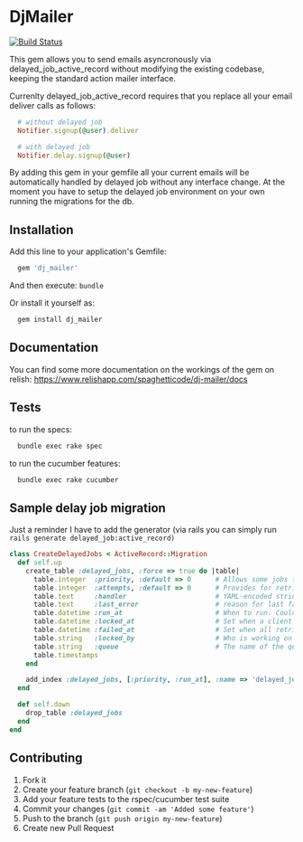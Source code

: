 # DjMailer

[![Build Status](https://secure.travis-ci.org/spaghetticode/dj_mailer.png)](http://travis-ci.org/spaghetticode/dj_mailer)

This gem allows you to send emails asyncronously via delayed_job_active_record
without modifying the existing codebase, keeping the standard action mailer
interface.

Currenlty delayed_job_active_record requires that you replace all your email
deliver calls as follows:

```ruby
  # without delayed job
  Notifier.signup(@user).deliver

  # with delayed job
  Notifier.delay.signup(@user)
```

By adding this gem in your gemfile all your current emails will be automatically
handled by delayed job without any interface change. At the moment you have
to setup the delayed job environment on your own running the migrations for the
db.


## Installation

Add this line to your application's Gemfile:
```ruby
  gem 'dj_mailer'
```
And then execute: `bundle`

Or install it yourself as:
```bash
  gem install dj_mailer
```


## Documentation

You can find some more documentation on the workings of the gem on relish:
https://www.relishapp.com/spaghetticode/dj-mailer/docs


## Tests

to run the specs:
```bash
  bundle exec rake spec
```
to run the cucumber features:
```bash
  bundle exec rake cucumber
```


## Sample delay job migration

Just a reminder I have to add the generator (via rails you can simply run `rails generate delayed_job:active_record)`

```ruby
class CreateDelayedJobs < ActiveRecord::Migration
  def self.up
    create_table :delayed_jobs, :force => true do |table|
      table.integer  :priority, :default => 0      # Allows some jobs to jump to the front of the queue
      table.integer  :attempts, :default => 0      # Provides for retries, but still fail eventually.
      table.text     :handler                      # YAML-encoded string of the object that will do work
      table.text     :last_error                   # reason for last failure (See Note below)
      table.datetime :run_at                       # When to run. Could be Time.zone.now for immediately, or sometime in the future.
      table.datetime :locked_at                    # Set when a client is working on this object
      table.datetime :failed_at                    # Set when all retries have failed (actually, by default, the record is deleted instead)
      table.string   :locked_by                    # Who is working on this object (if locked)
      table.string   :queue                        # The name of the queue this job is in
      table.timestamps
    end

    add_index :delayed_jobs, [:priority, :run_at], :name => 'delayed_jobs_priority'
  end

  def self.down
    drop_table :delayed_jobs
  end
end
```


## Contributing

1. Fork it
2. Create your feature branch (`git checkout -b my-new-feature`)
3. Add your feature tests to the rspec/cucumber test suite
4. Commit your changes (`git commit -am 'Added some feature'`)
5. Push to the branch (`git push origin my-new-feature`)
6. Create new Pull Request
